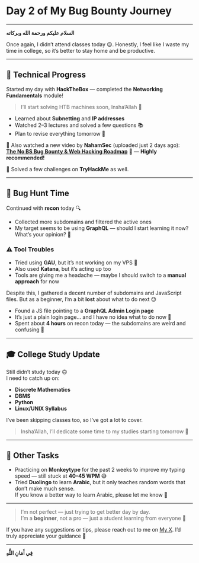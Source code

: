# **Day 2 of My Bug Bounty Journey**
---

**السلام عليكم ورحمة الله وبركاته**

Once again, I didn’t attend classes today 😥. Honestly, I feel like I waste my time in college, so it’s better to stay home and be productive.

---

## 🔧 Technical Progress

Started my day with **HackTheBox** — completed the **Networking Fundamentals** module!  
> I’ll start solving HTB machines soon, Insha’Allah 💪

- Learned about **Subnetting** and **IP addresses**  
- Watched 2–3 lectures and solved a few questions 📚  
- Plan to revise everything tomorrow 🧠

🎥 Also watched a new video by **NahamSec** (uploaded just 2 days ago):  
[**The No BS Bug Bounty & Web Hacking Roadmap**](https://youtu.be/AMQq06WUMVk?si=yiVtoTQKMQunlpJr) 🫡 — **Highly recommended!**

👾 Solved a few challenges on **TryHackMe** as well.

---

## 🐞 Bug Hunt Time

Continued with **recon** today 🔍  
- Collected more subdomains and filtered the active ones  
- My target seems to be using **GraphQL** — should I start learning it now? What’s your opinion? 🤔

### ⚠️ Tool Troubles
- Tried using **GAU**, but it’s not working on my VPS 😤  
- Also used **Katana**, but it’s acting up too  
- Tools are giving me a headache — maybe I should switch to a **manual approach** for now  

Despite this, I gathered a decent number of subdomains and JavaScript files. But as a beginner, I’m a bit **lost** about what to do next 😓

- Found a JS file pointing to a **GraphQL Admin Login page**  
- It’s just a plain login page... and I have no idea what to do now 🫠  
- Spent about **4 hours** on recon today — the subdomains are weird and confusing 🥲

---

## 🎓 College Study Update

Still didn’t study today 🙃  
I need to catch up on:
- **Discrete Mathematics**
- **DBMS**
- **Python**
- **Linux/UNIX Syllabus**

I’ve been skipping classes too, so I’ve got a lot to cover.  
> Insha’Allah, I’ll dedicate some time to my studies starting tomorrow 📖

---

## 🧩 Other Tasks

- Practicing on **Monkeytype** for the past 2 weeks to improve my typing speed — still stuck at **40–45 WPM** 😅  
- Tried **Duolingo** to learn **Arabic**, but it only teaches random words that don’t make much sense.  
  If you know a better way to learn Arabic, please let me know 🙏

---

> I’m not perfect — just trying to get better day by day.  
> I’m a **beginner**, not a pro — just a student learning from everyone 🤝

If you have any suggestions or tips, please reach out to me on [My X](https://x.com/n4itr0_07). I’d truly appreciate your guidance 🙌

---

**فِي أَمَانِ اللَّهِ**
